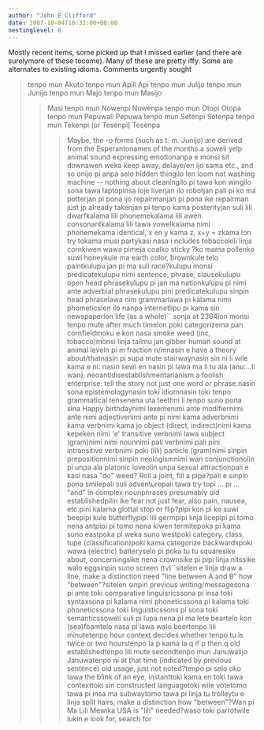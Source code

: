 ```yaml
---
author: "John E Clifford"
date: 2007-10-04T16:32:00+00:00
nestinglevel: 0
---
```

Mostly recent items, some picked up that I missed earlier (and there are surelymore of these tocome). Many of these are pretty iffy. Some are alternates to existing idioms. Comments urgently sought
> tenpo mun Akuto
> tenpo mun Apili 
> Api
> tenpo mun Julijo
> tenpo mun Junijo
> tenpo mun Majo
> tenpo mun Masijo 
>> Masi
> tenpo mun Nowenpi 
>> Nowenpa
> tenpo mun Otopi 
>> Otopa
> tenpo mun Pepuwali 
>> Pepuwa
> tenpo mun Setenpi 
>> Setenpa
> tenpo mun Tekenpi (or Tesenpi) 
>> Tesenpa
>>> Maybe, the -o forms (such as t. m. Junijo) are derived from the Esperantonames of the months.a soweli yelp animal sound expressing emotionanpa e monsi sit downawen weka keep away, delaye/en ijo sama etc., and so onijo pi anpa selo hidden thingilo len loom not washing machine --
 nothing about cleaningilo pi tawa kon wingilo sona tawa laptopinsa loje liverjan ilo robotjan pali pi ko ma potterjan pi pona ijo repairmanjan pi pona ike repairman just jp already takenjan pi tenpo kama posterityjan suli lili dwarfkalama lili phonemekalama lili awen consonantkalama lili tawa vowelkalama nimi phonemekama identical, x en y kama z, x+y = zkama lon try tokama musi partykasi nasa i ncludes tobaccokili linja cornkiwen wawa pimeja coalko sticky ?ko mama pollenko suwi honeykule ma earth color, brownkule telo paintkulupu jan pi ma suli race?kulupu monsi predicatekulupu nimi sentence, phrase, clausekulupu open head phrasekulupu pi jan ma nationkulupu pi nimi ante adverbial phrasekulupu pini predicatekulupu sinpin head phraselawa nim grammarlawa pi kalama nimi phometicslen ilo nanpa internetlipu pi kama sin newspaperlon life (as a whole)\`\` sonja at 2364lon monsi tenpo mute after much timelon poki categorizema pan cornfieldmoku e kon nasa smoke weed (inc, tobacco)monsi linja tailmu jan gibber human sound at animal leveln pi m fraction n/mnasin e have a theory about/thatnasin pi supa mute stairwaynasin sin ni li wile kama e ni: nasin sewi en nasin pi lawa ma li tu ala (anu:...li wan). neoantidisestablishmentarianism a foolish enterprise: tell the story not just one word or phrase.nasin sona epistemologynasin toki idiomnasin toki tenpo grammatical tensenena uta teethni li tenpo suno pona sina Happy birthdaynimi lexemenimi ante modifiernimi ante nimi adjectivenimi ante pi nimi kama adverbnimi kama verbnimi kama jo object (direct, indirect)nimi kama kepeken nimi 'e' transitive verbnimi lawa subject (gram)nimi nimi nounnimi pali verbnimi pali pini intransitive verbnimi poki (lili) particle (gram)nimi sinpin prepositionnimi sinpin neologismnimi wan conjunctionolin pi unpa ala platonic loveolin unpa sexual attractionpali e kasi nasa "do" weed? Roll a joint, fill a pipe?pali e sinpin pona smilepali suli adventurepali tawa try topi … pi … "and" in complex nounphrases presumably old establishedpilin ike fear not just fear, also pain, nausea, etc.pini kalama glottal stop or flip?pipi kon pi ko suwi beepipi kule butterflypipi lili germpipi linja licepipi pi tomo nena antpipi pi tomo nena kiwen termitepoka pi kama suno eastpoka pi weka suno westpoki category, class, tupe (classification)poki kama categorize backwardspoki wawa (electric) batteryselo pi poka tu tu squaresike about, concerningsike nena crownsike pi pipi linja nitssike walo eggsinpin suno screen (tv)\`\`sitelen e linja draw a line, make a distinction need "line between A and B" how "between"?sitelen sinpin previous writing/messagesona pi ante toki comparative linguisricssona pi insa toki syntaxsona pi kalama nimi phoneticssona pi kalama toki phoneticssona toki linguisticssons pi sona toki semanticssoweli suli pi lupa nena pi ma lete beartelo kon (sea)foamtelo nasa pi lawa walo beertenpo lili minutetenpo hour context decides whether tenpo tu is twice or two hourstenpo la p kama la q if p then q old establishedtenpo lili mute secondtenpo mun Januwalijo 
>> Januwatenpo ni at that time (indicated by previous sentence) old usage, just not noted?tenpo pi selo oko tawa the blink of an eye, instanttoki kama en toki tawa contexttoki sin constructed languagetoki wile votetomo tawa pi insa ma subwaytomo tawa pi linja tu trolleytu e linja split hairs, make a distinction how "between"?Wan pi Ma Lili Mewika USA is "lili" needed?waso toki parrotwile lukin e look for, search for